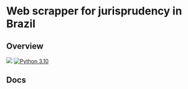 # Web scrapper for jurisprudency in Brazil

## Overview

[![](https://img.shields.io/github/license/ResidentMario/missingno.svg)](https://github.com/ResidentMario/missingno/blob/master/LICENSE.md)
[![Python 3.10](https://img.shields.io/badge/python-3.10-blue.svg)](https://www.python.org/downloads/release/python-360/)

## Docs